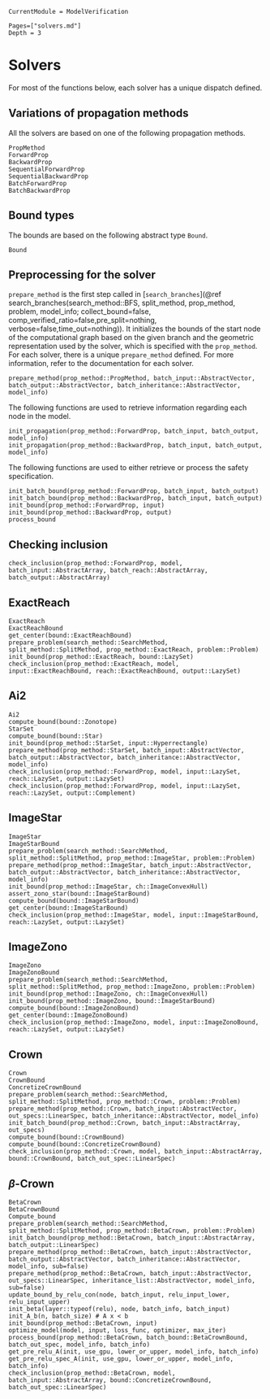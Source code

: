 ```@meta
CurrentModule = ModelVerification
```

```@contents
Pages=["solvers.md"]
Depth = 3
```
# Solvers

For most of the functions below, each solver has a unique dispatch defined.

## Variations of propagation methods
All the solvers are based on one of the following propagation methods.

```@docs
PropMethod
ForwardProp
BackwardProp
SequentialForwardProp
SequentialBackwardProp
BatchForwardProp
BatchBackwardProp
```

## Bound types
The bounds are based on the following abstract type `Bound`.
```@docs
Bound
```

## Preprocessing for the solver
`prepare_method` is the first step called in [`search_branches`](@ref search_branches(search_method::BFS, split_method, prop_method, problem, model_info; collect_bound=false, comp_verified_ratio=false,pre_split=nothing, verbose=false,time_out=nothing)). It initializes the bounds of the start node of the computational graph based on the given branch and the geometric representation used by the solver, which is specified with the `prop_method`. For each solver, there is a unique `prepare_method` defined. For more information, refer to the documentation for each solver.
```@docs
prepare_method(prop_method::PropMethod, batch_input::AbstractVector, batch_output::AbstractVector, batch_inheritance::AbstractVector, model_info)
```

The following functions are used to retrieve information regarding each node in the model.
```@docs
init_propagation(prop_method::ForwardProp, batch_input, batch_output, model_info)
init_propagation(prop_method::BackwardProp, batch_input, batch_output, model_info)
```

The following functions are used to either retrieve or process the safety specification.
```@docs
init_batch_bound(prop_method::ForwardProp, batch_input, batch_output)
init_batch_bound(prop_method::BackwardProp, batch_input, batch_output)
init_bound(prop_method::ForwardProp, input)
init_bound(prop_method::BackwardProp, output)
process_bound
```

## Checking inclusion

```@docs
check_inclusion(prop_method::ForwardProp, model, batch_input::AbstractArray, batch_reach::AbstractArray, batch_output::AbstractArray)
```

## ExactReach
```@docs
ExactReach
ExactReachBound
get_center(bound::ExactReachBound)
prepare_problem(search_method::SearchMethod, split_method::SplitMethod, prop_method::ExactReach, problem::Problem)
init_bound(prop_method::ExactReach, bound::LazySet)
check_inclusion(prop_method::ExactReach, model, input::ExactReachBound, reach::ExactReachBound, output::LazySet)
```

## Ai2
```@docs
Ai2
compute_bound(bound::Zonotope)
StarSet
compute_bound(bound::Star)
init_bound(prop_method::StarSet, input::Hyperrectangle) 
prepare_method(prop_method::StarSet, batch_input::AbstractVector, batch_output::AbstractVector, batch_inheritance::AbstractVector, model_info)
check_inclusion(prop_method::ForwardProp, model, input::LazySet, reach::LazySet, output::LazySet)
check_inclusion(prop_method::ForwardProp, model, input::LazySet, reach::LazySet, output::Complement)
```

## ImageStar
```@docs
ImageStar
ImageStarBound
prepare_problem(search_method::SearchMethod, split_method::SplitMethod, prop_method::ImageStar, problem::Problem)
prepare_method(prop_method::ImageStar, batch_input::AbstractVector, batch_output::AbstractVector, batch_inheritance::AbstractVector, model_info)
init_bound(prop_method::ImageStar, ch::ImageConvexHull) 
assert_zono_star(bound::ImageStarBound)
compute_bound(bound::ImageStarBound)
get_center(bound::ImageStarBound)
check_inclusion(prop_method::ImageStar, model, input::ImageStarBound, reach::LazySet, output::LazySet)
```

## ImageZono
```@docs
ImageZono
ImageZonoBound
prepare_problem(search_method::SearchMethod, split_method::SplitMethod, prop_method::ImageZono, problem::Problem)
init_bound(prop_method::ImageZono, ch::ImageConvexHull) 
init_bound(prop_method::ImageZono, bound::ImageStarBound)
compute_bound(bound::ImageZonoBound)
get_center(bound::ImageZonoBound)
check_inclusion(prop_method::ImageZono, model, input::ImageZonoBound, reach::LazySet, output::LazySet)
```

## Crown
```@docs
Crown
CrownBound
ConcretizeCrownBound
prepare_problem(search_method::SearchMethod, split_method::SplitMethod, prop_method::Crown, problem::Problem)
prepare_method(prop_method::Crown, batch_input::AbstractVector, out_specs::LinearSpec, batch_inheritance::AbstractVector, model_info)
init_batch_bound(prop_method::Crown, batch_input::AbstractArray, out_specs)
compute_bound(bound::CrownBound)
compute_bound(bound::ConcretizeCrownBound)
check_inclusion(prop_method::Crown, model, batch_input::AbstractArray, bound::CrownBound, batch_out_spec::LinearSpec)
```

## $\beta$-Crown
```@docs
BetaCrown
BetaCrownBound
Compute_bound
prepare_problem(search_method::SearchMethod, split_method::SplitMethod, prop_method::BetaCrown, problem::Problem)
init_batch_bound(prop_method::BetaCrown, batch_input::AbstractArray, batch_output::LinearSpec)
prepare_method(prop_method::BetaCrown, batch_input::AbstractVector, batch_output::AbstractVector, batch_inheritance::AbstractVector, model_info, sub=false)
prepare_method(prop_method::BetaCrown, batch_input::AbstractVector, out_specs::LinearSpec, inheritance_list::AbstractVector, model_info, sub=false)
update_bound_by_relu_con(node, batch_input, relu_input_lower, relu_input_upper)
init_beta(layer::typeof(relu), node, batch_info, batch_input)
init_A_b(n, batch_size) # A x < b
init_bound(prop_method::BetaCrown, input) 
optimize_model(model, input, loss_func, optimizer, max_iter)
process_bound(prop_method::BetaCrown, batch_bound::BetaCrownBound, batch_out_spec, model_info, batch_info)
get_pre_relu_A(init, use_gpu, lower_or_upper, model_info, batch_info)
get_pre_relu_spec_A(init, use_gpu, lower_or_upper, model_info, batch_info)
check_inclusion(prop_method::BetaCrown, model, batch_input::AbstractArray, bound::ConcretizeCrownBound, batch_out_spec::LinearSpec)
```